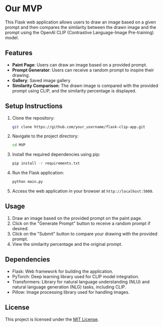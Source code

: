 # Our MVP

This Flask web application allows users to draw an image based on a given prompt and then compares the similarity between the drawn image and the prompt using the OpenAI CLIP (Contrastive Language-Image Pre-training) model.

## Features

- **Paint Page**: Users can draw an image based on a provided prompt.
- **Prompt Generator**: Users can receive a random prompt to inspire their drawing.
- **Gallery**: Saved image gallery 
- **Similarity Comparison**: The drawn image is compared with the provided prompt using CLIP, and the similarity percentage is displayed.

## Setup Instructions

1. Clone the repository:

    ```bash
    git clone https://github.com/your_username/flask-clip-app.git
    ```

2. Navigate to the project directory:

    ```bash
    cd MVP
    ```

3. Install the required dependencies using pip:

    ```bash
    pip install -r requirements.txt
    ```

4. Run the Flask application:

    ```bash
    python main.py
    ```

5. Access the web application in your browser at `http://localhost:5000`.

## Usage

1. Draw an image based on the provided prompt on the paint page.
2. Click on the "Generate Prompt" button to receive a random prompt if desired.
3. Click on the "Submit" button to compare your drawing with the provided prompt.
4. View the similarity percentage and the original prompt.

## Dependencies

- Flask: Web framework for building the application.
- PyTorch: Deep learning library used for CLIP model integration.
- Transformers: Library for natural language understanding (NLU) and natural language generation (NLG) tasks, including CLIP.
- Pillow: Image processing library used for handling images.

## License

This project is licensed under the [MIT License](LICENSE).
